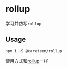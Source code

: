 # rollup

学习并仿写`rollup`

## Usage

```shell
npm i -S @careteen/rollup
```

使用方式和[rollup](https://github.com/rollup/rollup)一样

